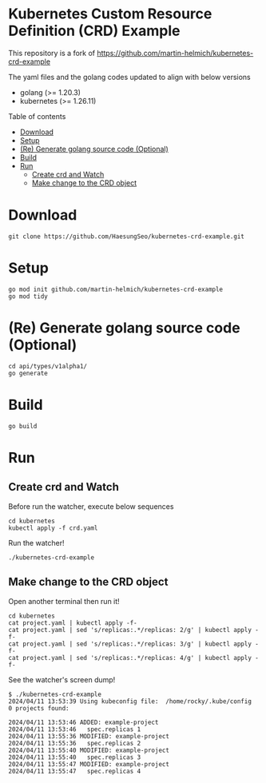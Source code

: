 <H1>Kubernetes Custom Resource Definition (CRD) Example</H1>

This repository is a fork of https://github.com/martin-helmich/kubernetes-crd-example <br>

The yaml files and the golang codes updated to align with below versions 

* golang (>= 1.20.3) 
* kubernetes (>= 1.26.11)

Table of contents
- [Download](#download)
- [Setup](#setup)
- [(Re) Generate golang source code (Optional)](#re-generate-golang-source-code-optional)
- [Build](#build)
- [Run](#run)
  - [Create crd and Watch](#create-crd-and-watch)
  - [Make change to the CRD object](#make-change-to-the-crd-object)

# Download
```
git clone https://github.com/HaesungSeo/kubernetes-crd-example.git
```

# Setup
```
go mod init github.com/martin-helmich/kubernetes-crd-example
go mod tidy
```

# (Re) Generate golang source code (Optional)
```
cd api/types/v1alpha1/
go generate
```

# Build
```
go build
```

# Run

## Create crd and Watch
Before run the watcher, execute below sequences
```
cd kubernetes
kubectl apply -f crd.yaml
```

Run the watcher!
```
./kubernetes-crd-example
```

## Make change to the CRD object
Open another terminal then run it!
```
cd kubernetes
cat project.yaml | kubectl apply -f-
cat project.yaml | sed 's/replicas:.*/replicas: 2/g' | kubectl apply -f-
cat project.yaml | sed 's/replicas:.*/replicas: 3/g' | kubectl apply -f-
cat project.yaml | sed 's/replicas:.*/replicas: 4/g' | kubectl apply -f-
```

See the watcher's screen dump!
```
$ ./kubernetes-crd-example
2024/04/11 13:53:39 Using kubeconfig file:  /home/rocky/.kube/config
0 projects found:

2024/04/11 13:53:46 ADDED: example-project
2024/04/11 13:53:46   spec.replicas 1
2024/04/11 13:55:36 MODIFIED: example-project
2024/04/11 13:55:36   spec.replicas 2
2024/04/11 13:55:40 MODIFIED: example-project
2024/04/11 13:55:40   spec.replicas 3
2024/04/11 13:55:47 MODIFIED: example-project
2024/04/11 13:55:47   spec.replicas 4
```
